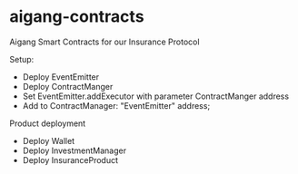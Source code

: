 # aigang-contracts

Aigang Smart Contracts for our Insurance Protocol

Setup:

- Deploy EventEmitter
- Deploy ContractManger
- Set EventEmitter.addExecutor with parameter ContractManger address
- Add to ContractManager:
        "EventEmitter" address;


Product deployment
- Deploy Wallet
- Deploy InvestmentManager
- Deploy InsuranceProduct